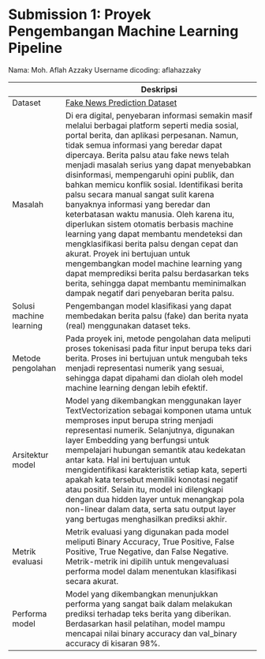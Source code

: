 # Submission 1: Proyek Pengembangan Machine Learning Pipeline
Nama: Moh. Aflah Azzaky
Username dicoding: aflahazzaky

| | Deskripsi |
| ----------- | ----------- |
| Dataset | [Fake News Prediction Dataset](https://www.kaggle.com/datasets/rajatkumar30/fake-news) |
| Masalah | Di era digital, penyebaran informasi semakin masif melalui berbagai platform seperti media sosial, portal berita, dan aplikasi perpesanan. Namun, tidak semua informasi yang beredar dapat dipercaya. Berita palsu atau fake news telah menjadi masalah serius yang dapat menyebabkan disinformasi, mempengaruhi opini publik, dan bahkan memicu konflik sosial. Identifikasi berita palsu secara manual sangat sulit karena banyaknya informasi yang beredar dan keterbatasan waktu manusia. Oleh karena itu, diperlukan sistem otomatis berbasis machine learning yang dapat membantu mendeteksi dan mengklasifikasi berita palsu dengan cepat dan akurat. Proyek ini bertujuan untuk mengembangkan model machine learning yang dapat memprediksi berita palsu berdasarkan teks berita, sehingga dapat membantu meminimalkan dampak negatif dari penyebaran berita palsu. |
| Solusi machine learning | Pengembangan model klasifikasi yang dapat membedakan berita palsu (fake) dan berita nyata (real) menggunakan dataset teks. |
| Metode pengolahan | Pada proyek ini, metode pengolahan data meliputi proses tokenisasi pada fitur input berupa teks dari berita. Proses ini bertujuan untuk mengubah teks menjadi representasi numerik yang sesuai, sehingga dapat dipahami dan diolah oleh model machine learning dengan lebih efektif. |
| Arsitektur model | Model yang dikembangkan menggunakan layer TextVectorization sebagai komponen utama untuk memproses input berupa string menjadi representasi numerik. Selanjutnya, digunakan layer Embedding yang berfungsi untuk mempelajari hubungan semantik atau kedekatan antar kata. Hal ini bertujuan untuk mengidentifikasi karakteristik setiap kata, seperti apakah kata tersebut memiliki konotasi negatif atau positif. Selain itu, model ini dilengkapi dengan dua hidden layer untuk menangkap pola non-linear dalam data, serta satu output layer yang bertugas menghasilkan prediksi akhir. |
| Metrik evaluasi | Metrik evaluasi yang digunakan pada model meliputi Binary Accuracy, True Positive, False Positive, True Negative, dan False Negative. Metrik-metrik ini dipilih untuk mengevaluasi performa model dalam menentukan klasifikasi secara akurat. |
| Performa model | Model yang dikembangkan menunjukkan performa yang sangat baik dalam melakukan prediksi terhadap teks berita yang diberikan. Berdasarkan hasil pelatihan, model mampu mencapai nilai binary accuracy dan val_binary accuracy di kisaran 98%. |
